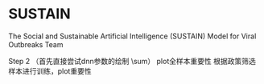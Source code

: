 # SUSTAIN
The Social and Sustainable Artificial Intelligence (SUSTAIN) Model for Viral Outbreaks Team

Step 2 （首先直接尝试dnn参数的绘制 \sum）
plot全样本重要性
根据政策筛选样本进行训练，plot重要性